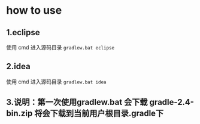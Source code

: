 # how to use

## 1.eclipse
   使用 cmd 进入源码目录
  ```gradlew.bat eclipse```
  
## 2.idea
   使用 cmd 进入源码目录
   ```gradlew.bat idea```
   
## 3.说明：第一次使用gradlew.bat 会下载 gradle-2.4-bin.zip 将会下载到当前用户根目录.gradle下